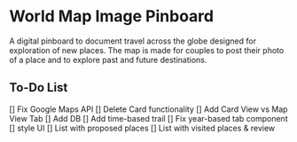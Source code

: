 # World Map Image Pinboard
A digital pinboard to document travel across the globe designed for exploration of new places. The map is made for couples to post their photo of a place and to explore past and future destinations.

## To-Do List
[] Fix Google Maps API
[] Delete Card functionality
[] Add Card View vs Map View Tab
[] Add DB 
[] Add time-based trail
[] Fix year-based tab component
[] style UI 
[] List with proposed places
[] List with visited places & review
